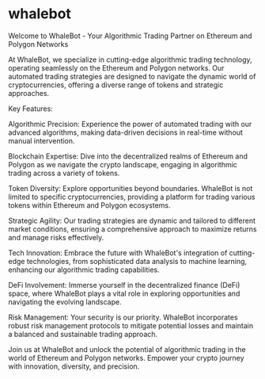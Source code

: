 # whalebot

Welcome to WhaleBot - Your Algorithmic Trading Partner on Ethereum and Polygon Networks

At WhaleBot, we specialize in cutting-edge algorithmic trading technology, operating seamlessly on the Ethereum and Polygon networks. Our automated trading strategies are designed to navigate the dynamic world of cryptocurrencies, offering a diverse range of tokens and strategic approaches.

Key Features:

Algorithmic Precision: Experience the power of automated trading with our advanced algorithms, making data-driven decisions in real-time without manual intervention.

Blockchain Expertise: Dive into the decentralized realms of Ethereum and Polygon as we navigate the crypto landscape, engaging in algorithmic trading across a variety of tokens.

Token Diversity: Explore opportunities beyond boundaries. WhaleBot is not limited to specific cryptocurrencies, providing a platform for trading various tokens within Ethereum and Polygon ecosystems.

Strategic Agility: Our trading strategies are dynamic and tailored to different market conditions, ensuring a comprehensive approach to maximize returns and manage risks effectively.

Tech Innovation: Embrace the future with WhaleBot's integration of cutting-edge technologies, from sophisticated data analysis to machine learning, enhancing our algorithmic trading capabilities.

DeFi Involvement: Immerse yourself in the decentralized finance (DeFi) space, where WhaleBot plays a vital role in exploring opportunities and navigating the evolving landscape.

Risk Management: Your security is our priority. WhaleBot incorporates robust risk management protocols to mitigate potential losses and maintain a balanced and sustainable trading approach.

Join us at WhaleBot and unlock the potential of algorithmic trading in the world of Ethereum and Polygon networks. Empower your crypto journey with innovation, diversity, and precision.




